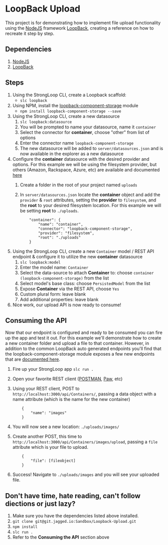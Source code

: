 # LoopBack Upload

This project is for demonstrating how to implement file upload functionality using the [NodeJS](https://nodejs.org/) framework [LoopBack](http://loopback.io), creating a reference on how to recreate it step by step.

## Dependencies
1. [NodeJS](https://nodejs.org/)
2. [LoopBack](http://loopback.io/getting-started/)

## Steps
1. Using the StrongLoop CLI, create a Loopback scaffold:
	* `slc loopback`
2. Using NPM, install the [loopback-component-storage](https://github.com/strongloop/loopback-component-storage) module
	* `npm install loopback-component-storage --save`
3. Using the StrongLoop CLI, create a new datasource
	1. `slc loopback:datasource`
	2. You will be prompted to name your datasource, name it `container`
	3. Select the connector for **container**, choose "other" from list of options
	4. Enter the connector name `loopback-component-storage`
	5. The new datasource will be added to `server/datasources.json` and is now available in the explorer as a new datasource
4. Configure the **container** datasource with the desired provider and options. For this example we will be using the filesystem provider, but others (Amazon, Rackspace, Azure, etc) are available and documented [here](http://docs.strongloop.com/display/public/LB/Storage+service)
	1. Create a folder in the root of your project named `uploads`
	2. In `server/datasources.json` locate the **container** object and add the `provider` & `root` attributes, setting the **provider** to `filesystem`, and the **root** to your desired filesystem location. For this example we will be setting **root** to `./uploads`.
	
		```
			"container": {
    			"name": "container",
    			"connector": "loopback-component-storage",
    			"provider": "filesystem",
    			"root": "./uploads"
  			}
  		```
 5. Using the StrongLoop CLI, create a new `Container` model / REST API endpoint & configure it to utilize the new **container** datasource
 	1. `slc loopback:model`
 	2. Enter the model name: `Container`
 	3. Select the data-source to attach **Container** to: choose `container (loopback-component-storage)` from the list
 	4. Select model's base class: choose `PersistedModel` from the list
	5. Expose **Container** via the REST API, choose `Yes`
	6. Custom plural form: leave blank
	7. Add additional properties: leave blank
6. Nice work, our upload API is now ready to consume!

## Consuming the API

Now that our endpoint is configured and ready to be consumed you can fire up the app and test it out. For this example we'll demonstrate how to create a new container folder and upload a file to that container. However, in addition to the common LoopBack auto generated endpoints you'll find that the loopback-component-storage module exposes a few new endpoints that are [documented here](https://strongloop.com/strongblog/managing-nodejs-loopback-storage-service-provider/).

1. Fire up your StrongLoop app `slc run .`
2. Open your favorite REST client ([POSTMAN](https://www.getpostman.com/), [Paw](https://luckymarmot.com/paw), etc)
3. Using your REST client, POST to `http://localhost:3000/api/Containers/`, passing a data object with a name attribute (which is the name for the new container) 
	
	```
		{
			"name": "images"
		}
	```
4. You will now see a new location: `./uploads/images/`
5. Create another POST, this time to `http://localhost:3000/api/Containers/images/upload`, passing a `file` attribute which is your file to upload.
	
	```
		{
			"file": [fileobject]
		}
	```
6. Success! Navigate to `./uploads/images` and you will see your uploaded file.

## Don't have time, hate reading, can't follow diections or just lazy?

1. Make sure you have the dependencies listed above installed.
2. `git clone git@git.jagged.io:Sandbox/Loopback-Upload.git`
3. `npm install`
4. `slc run .`
5. Refer to the **Consuming the API** section above


 

